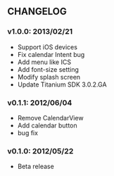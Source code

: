## CHANGELOG
### v1.0.0: 2013/02/21
- Support iOS devices
- Fix calendar Intent bug
- Add menu like ICS
- Add font-size setting
- Modify splash screen
- Update Titanium SDK 3.0.2.GA

### v0.1.1: 2012/06/04
- Remove CalendarView
- Add calendar button
- bug fix

### v0.1.0: 2012/05/22
- Beta release

